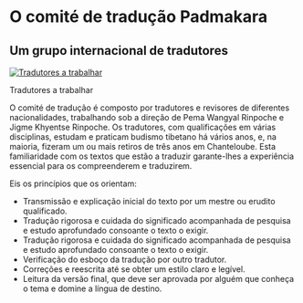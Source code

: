 #  O comité de tradução Padmakara 

##  Um grupo internacional de tradutores 

[ ![Tradutores a trabalhar](/images/img_translation_group-150x150.jpg) ](/images/img_translation_group.jpg)

Tradutores a trabalhar 

O comité de tradução é composto por tradutores e revisores de diferentes nacionalidades, trabalhando sob a direção de Pema Wangyal Rinpoche e Jigme Khyentse Rinpoche. Os tradutores, com qualificações em várias disciplinas, estudam e praticam budismo tibetano há vários anos, e, na maioria, fizeram um ou mais retiros de três anos em Chanteloube. Esta familiaridade com os textos que estão a traduzir garante-lhes a experiência essencial para os compreenderem e traduzirem. 

Eis os princípios que os orientam: 

  * Transmissão e explicação inicial do texto por um mestre ou erudito qualificado. 
  * Tradução rigorosa e cuidada do significado acompanhada de pesquisa e estudo aprofundado consoante o texto o exigir. 
  * Tradução rigorosa e cuidada do significado acompanhada de pesquisa e estudo aprofundado consoante o texto o exigir. 
  * Verificação do esboço da tradução por outro tradutor. 
  * Correções e reescrita até se obter um estilo claro e legível. 
  * Leitura da versão final, que deve ser aprovada por alguém que conheça o tema e domine a língua de destino. 


